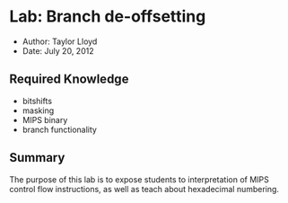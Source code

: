 # Lab: Branch de-offsetting

* Author: Taylor Lloyd
* Date: July 20, 2012

## Required Knowledge
* bitshifts
* masking
* MIPS binary
* branch functionality

## Summary
The purpose of this lab is to expose students to interpretation of MIPS control flow instructions, as well as teach about hexadecimal numbering.
